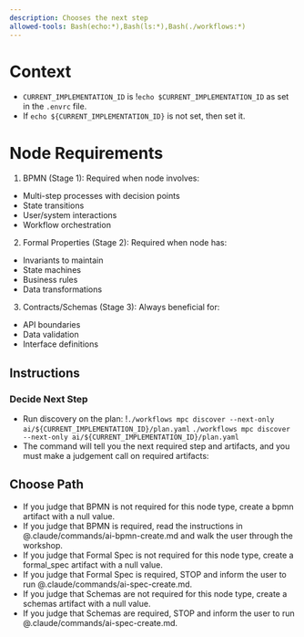 ```yaml
---
description: Chooses the next step
allowed-tools: Bash(echo:*),Bash(ls:*),Bash(./workflows:*)
---
```

# Context
- `CURRENT_IMPLEMENTATION_ID` is !`echo $CURRENT_IMPLEMENTATION_ID` as set in the `.envrc` file.
- If `echo ${CURRENT_IMPLEMENTATION_ID}` is not set, then set it.

# Node Requirements
1. BPMN (Stage 1): Required when node involves:
  - Multi-step processes with decision points
  - State transitions
  - User/system interactions
  - Workflow orchestration
2. Formal Properties (Stage 2): Required when node has:
  - Invariants to maintain
  - State machines
  - Business rules
  - Data transformations
3. Contracts/Schemas (Stage 3): Always beneficial for:
  - API boundaries
  - Data validation
  - Interface definitions

## Instructions
### Decide Next Step
- Run discovery on the plan: !`./workflows mpc discover --next-only ai/${CURRENT_IMPLEMENTATION_ID}/plan.yaml` `./workflows mpc discover --next-only ai/${CURRENT_IMPLEMENTATION_ID}/plan.yaml`
- The command will tell you the next required step and artifacts, and you must make a judgement call on required artifacts:

## Choose Path
- If you judge that BPMN is not required for this node type, create a bpmn artifact with a null value.
- If you judge that BPMN is required, read the instructions in @.claude/commands/ai-bpmn-create.md and walk the user through the workshop.
- If you judge that Formal Spec is not required for this node type, create a formal_spec artifact with a null value.
- If you judge that Formal Spec is required, STOP and inform the user to run @.claude/commands/ai-spec-create.md.
- If you judge that Schemas are not required for this node type, create a schemas artifact with a null value.
- If you judge that Schemas are required, STOP and inform the user to run @.claude/commands/ai-spec-create.md.
